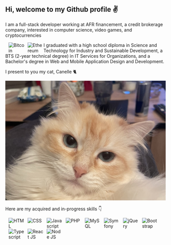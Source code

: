 <h2> Hi, welcome to my Github profile ✌️ </h2>

<p> I am a full-stack developer working at AFR financement, a credit brokerage company, interested in computer science, video games, and cryptocurrencies </p>

<div>
 
  <img src="https://img.icons8.com/external-filled-outline-perfect-kalash/256/external-bitcoin-currency-and-cryptocurrency-signs-free-filled-outline-perfect-kalash.png" style="display: inline-block; float: left; margin-left: 10px;" width="50" alt="Bitcoin">
  
  <img src="https://img.icons8.com/fluency/256/ethereum.png" style="display: inline-block; float: left; margin-left: 10px;" width="50" alt="Ethereum">
  
</div>

<p> I graduated with a high school diploma in Science and Technology for Industry and Sustainable Development, a BTS (2-year technical degree) in IT Services for Organizations, and a Bachelor's degree in Web and Mobile Application Design and Development. </p>

<p> I present to you my cat, Canelle 🐈 </p>

<img src="https://github.com/LucasARNAUD02/LucasARNAUD02/blob/main/canelle.jpeg" height="80%" width="100%">

<p> Here are my acquired and in-progress skills 👇 </p>

<div>

<img src="https://img.icons8.com/external-flaticons-lineal-color-flat-icons/256/external-html-5-mobile-app-development-flaticons-lineal-color-flat-icons.png" style="display: inline-block; float: left; margin-left: 10px;" width="50" alt="HTML">
<img src="https://img.icons8.com/color/256/css3.png" style="display: inline-block; float: left; margin-left: 10px;" width="50" alt="CSS">
<img src="https://img.icons8.com/color/256/javascript.png" style="display: inline-block; float: left; margin-left: 10px;" width="50" alt="Javascript">
<img src="https://img.icons8.com/officel/256/php-logo.png" style="display: inline-block; float: left; margin-left: 10px;" width="50" alt="PHP">
<img src="https://img.icons8.com/fluency/256/mysql-logo.png" style="display: inline-block; float: left; margin-left: 10px;" width="50" alt="MySQL">
<img src="https://img.icons8.com/color/256/symfony.png" style="display: inline-block; float: left; margin-left: 10px;" width="50" alt="Symfony">
<img src="https://img.icons8.com/external-tal-revivo-color-tal-revivo/256/external-jquery-is-a-javascript-library-designed-to-simplify-html-logo-color-tal-revivo.png" style="display: inline-block; float: left; margin-left: 10px;" width="50" alt="jQuery">
<img src="https://img.icons8.com/color/256/bootstrap.png" style="display: inline-block; float: left; margin-left: 10px;" width="50" alt="Bootstrap">
<img src="https://img.icons8.com/color/256/typescript.png" style="display: inline-block; float: left; margin-left: 10px;" width="50" alt="Typescript">
<img src="https://img.icons8.com/plasticine/256/react.png" style="display: inline-block; float: left; margin-left: 10px;" width="50" alt="React JS">
<img src="https://img.icons8.com/color/256/nodejs.png" style="display: inline-block; float: left; margin-left: 10px;" width="50" alt="Node JS">

</div>
